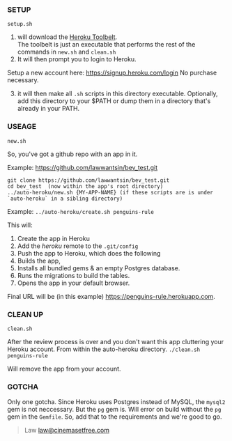 ### SETUP

`setup.sh`

1. will download the [Heroku Toolbelt](https://toolbelt.heroku.com/).  
The toolbelt is just an executable that performs the rest of the commands in `new.sh` and `clean.sh`
2. It will then prompt you to login to Heroku.

Setup a new account here: https://signup.heroku.com/login
No purchase necessary.

3. it will then make all `.sh` scripts in this directory executable.
Optionally, add this directory to your $PATH or dump them in a directory that's already in your PATH.

### USEAGE

`new.sh`

So, you've got a github repo with an app in it.

Example: https://github.com/lawwantsin/bev_test.git

```
git clone https://github.com/lawwantsin/bev_test.git
cd bev_test  (now within the app's root directory)
../auto-heroku/new.sh {MY-APP-NAME} (if these scripts are is under `auto-heroku` in a sibling directory)
```
Example: `../auto-heroku/create.sh penguins-rule`

This will:

1. Create the app in Heroku
2. Add the *heroku* remote to the `.git/config`
3. Push the app to Heroku, which does the following
  1. Builds the app,
  2. Installs all bundled gems & an empty Postgres database.
4. Runs the migrations to build the tables.
5. Opens the app in your default browser.

Final URL will be (in this example) https://penguins-rule.herokuapp.com.

### CLEAN UP

`clean.sh`

After the review process is over and you don't want this app cluttering your Heroku account.
From within the auto-heroku directory.
`./clean.sh penguins-rule`

Will remove the app from your account.

### GOTCHA

Only one gotcha.  Since Heroku uses Postgres instead of MySQL, the `mysql2` gem is not neccessary.  But the `pg` gem is.
Will error on build without the `pg` gem in the `Gemfile`.  So, add that to the requirements and we're good to go.

> Law
> law@cinemasetfree.com
